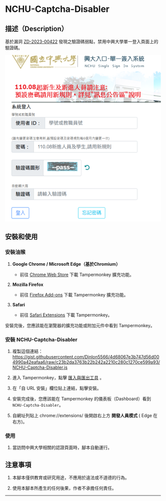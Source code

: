 # NCHU-Captcha-Disabler

## 描述（Description）

基於漏洞 [ZD-2023-00422](https://zeroday.hitcon.org/vulnerability/ZD-2023-00422) 發現之驗證碼弱點，禁用中興大學單一登入頁面上的驗證碼。

![img1](./img1.png)

## 安裝和使用

### 安裝油猴

1. **Google Chrome / Microsoft Edge（基於Chromium）**
   - 前往 [Chrome Web Store](https://chrome.google.com/webstore/detail/tampermonkey/dhdgffkkebhmkfjojejmpbldmpobfkfo) 下載 Tampermonkey 擴充功能。
  
2. **Mozilla Firefox**
   - 前往 [Firefox Add-ons](https://addons.mozilla.org/en-US/firefox/addon/tampermonkey/) 下載 Tampermonkey 擴充功能。

3. **Safari**
   - 前往 [Safari Extensions](https://safari-extensions.apple.com/details/?id=net.tampermonkey.safari-G3XV72R5TC) 下載 Tampermonkey。

安裝完後，您應該能在瀏覽器的擴充功能或附加元件中看到 Tampermonkey。

### 安裝 NCHU-Captcha-Disabler

1. 複製這個連結：  
https://gist.githubusercontent.com/Dinlon5566/4d68067e3b747d56d004990a42eafaa6/raw/c23b2da3763b22b242a2210c280c1270ce599a93/NCHU-Captcha-Disabler.js  
2. 進入 Tampermonkey，點擊 [匯入與匯出工具](extension://iikmkjmpaadaobahmlepeloendndfphd/options.html#nav=utils) 。

3. 在「自 URL 安裝」欄位貼上連結，點擊安裝。

4. 安裝完成後，您應該能在 Tampermonkey 的儀表板（Dashboard）看到 `NCHU-Captcha-Disabler`。

5. 自網址列貼上 chrome://extensions/ 後開啟右上方 **開發人員模式** ( Edge 在右方)。

### 使用

1. 當訪問中興大學相關的認證頁面時，腳本自動運行。


## 注意事項

1. 本腳本僅供教育或研究用途，不應用於違法或不道德的行為。

2. 使用本腳本所產生的任何後果，作者不承擔任何責任。

---

